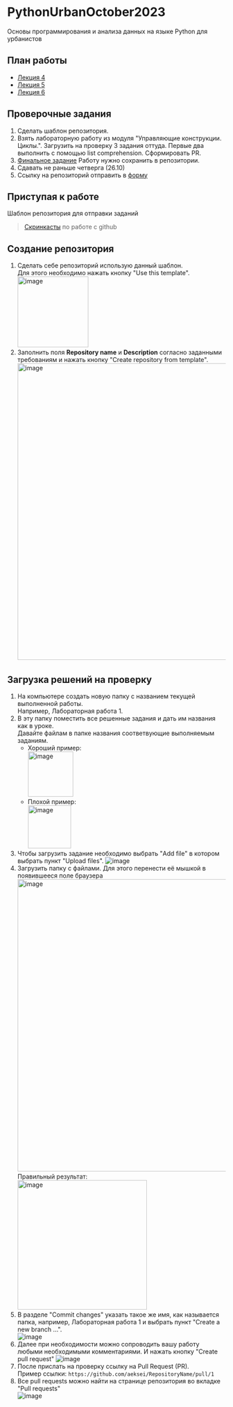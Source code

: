 # PythonUrbanOctober2023
Основы программирования и анализа данных на языке Python для урбанистов

## План работы
- [Лекция 4](https://colab.research.google.com/drive/1XZqqxeELPLEZAPCIw0IZKKASz0HO2GRE?usp=sharing)
- [Лекция 5](https://colab.research.google.com/drive/1weocEz_cFx0wgYqS8mQJFYBx-j0s2oRN?usp=sharing)
- [Лекция 6](https://colab.research.google.com/drive/13xKc3kBn8bAspSbEPpoIrItou0O2XuL8?usp=sharing)

## Проверочные задания
1. Сделать шаблон репозитория.
1. Взять лабораторную работу из модуля "Управляющие конструкции. Циклы.".
    Загрузить на проверку 3 задания оттуда. Первые два выполнить с помощью list comprehension.
    Сформировать PR.
3. [Финальное задание](https://colab.research.google.com/drive/1dYUvqQF69egA1116BRxYXtobUxKS83_o?usp=sharing)
    Работу нужно сохранить в репозитории.
4. Сдавать не раньше четверга (26.10)
5. Ссылку на репозиторий отправить в [форму](https://forms.gle/yTHkhZ1Y4Y9i5gpcA)

## Приступая к работе 
Шаблон репозитория для отправки заданий

> [Скринкасты](https://youtube.com/playlist?list=PLbQ9NRKEG-c0vHKOmTHOxq0MqpK1ONNjt) по работе с github

## Создание репозитория
1. Сделать себе репозиторий использую данный шаблон.  
  Для этого необходимо нажать кнопку "Use this template".  
    <img width="163" alt="image" src="https://user-images.githubusercontent.com/14962819/194048820-c2f9941d-29f6-4d35-b6a8-7060de43111d.png">
1. Заполнить поля **Repository name** и **Description** согласно заданными требованиям и нажать кнопку "Create repository from template".  
    <img width="683" alt="image" src="https://user-images.githubusercontent.com/14962819/194052658-23c1ecb3-6ca8-4130-87f1-64aa565df1e9.png">

## Загрузка решений на проверку
1. На компьютере создать новую папку с названием текущей выполненной работы.  
  Например, Лабораторная работа 1.
1. В эту папку поместить все решенные задания и дать им названия как в уроке.  
    Давайте файлам в папке названия соответвующие выполняемым заданиям.  
    - Хороший пример:  
      <img width="104" alt="image" src="https://user-images.githubusercontent.com/14962819/194054886-05a7c6d0-8596-4133-993f-4b7bb5357faa.png">
    - Плохой пример:  
      <img width="99" alt="image" src="https://user-images.githubusercontent.com/14962819/194054746-ace63e18-bd6d-4465-a36d-a777bc1b2700.png">
1. Чтобы загрузить задание необходимо выбрать "Add file" в котором выбрать пункт "Upload files". 
    ![image](https://user-images.githubusercontent.com/14962819/194053530-96926758-eb44-44c1-953d-a8be0fc9c5f6.png)
1. Загрузить папку с файлами.  Для этого перенести её мышкой в появившееся поле браузера    
    <img width="673" alt="image" src="https://user-images.githubusercontent.com/14962819/194056078-0d915a4c-4b45-488a-8084-69cd86d7ba87.png">  
    Правильный результат:  
    <img width="298" alt="image" src="https://user-images.githubusercontent.com/14962819/194056358-fdd56b9a-042c-448c-af2a-2628b7f4eae9.png">
1. В разделе "Commit changes" указать такое же имя, как называется папка, например, Лабораторная работа 1 и выбрать пункт "Create a new branch ...".     
    ![image](https://user-images.githubusercontent.com/14962819/194061021-9db55d14-5b92-42d9-97b8-57827bcf0b7f.png)
1. Далее при необходимости можно сопроводить вашу работу любыми необходимыми комментариями. И нажать кнопку "Create pull request"
    ![image](https://user-images.githubusercontent.com/14962819/194061318-278b9e6e-550b-47bf-893b-229325c7ad5a.png)
1. После прислать на проверку ссылку на Pull Request (PR).  
    Пример ссылки: `https://github.com/aeksei/RepositoryName/pull/1`
1. Все pull requests можно найти на странице репозитория во вкладке "Pull requests"  
    ![image](https://user-images.githubusercontent.com/14962819/194062365-4434ab16-7735-496d-8fe9-f0074e0a9eda.png)

